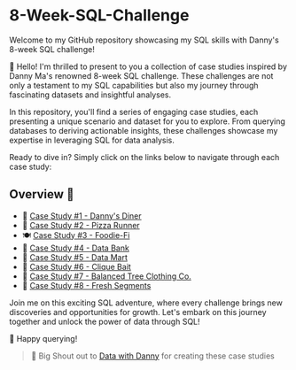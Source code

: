 # 8-Week-SQL-Challenge

Welcome to my GitHub repository showcasing my SQL skills with Danny's 8-week SQL challenge! 

👋 Hello! I'm thrilled to present to you a collection of case studies inspired by Danny Ma's renowned 8-week SQL challenge. 
These challenges are not only a testament to my SQL capabilities but also my journey through fascinating datasets and insightful analyses.

In this repository, you'll find a series of engaging case studies, each presenting a unique scenario and dataset for you to explore. 
From querying databases to deriving actionable insights, these challenges showcase my expertise in leveraging SQL for data analysis.

Ready to dive in? Simply click on the links below to navigate through each case study:

## Overview :bookmark:
- 🍲 [Case Study #1 - Danny's Diner](https://github.com/datatoolbelt/8-Week-SQL-Challenge/blob/7a569fb9b845955846acc07da121e88a5048872f/Case%20Study%20%231%20-%20Danny's%20Diner/solution.md) 
- 🍕 [Case Study #2 - Pizza Runner](https://github.com/datatoolbelt/8-Week-SQL-Challenge/blob/0488d9ab2b544ac445e00b8e20292e5201133112/Case%20Study%20%232%20-%20Pizza%20Runner%20/solution.md)
- 🍽️ [Case Study #3 - Foodie-Fi](link)  
- 🏦 [Case Study #4 - Data Bank](link)  
- 🛒 [Case Study #5 - Data Mart](link)  
- 🚨 [Case Study #6 - Clique Bait](link)  
- 👚 [Case Study #7 - Balanced Tree Clothing Co.](link)
- 🎏 [Case Study #8 - Fresh Segments](link)

Join me on this exciting SQL adventure, where every challenge brings new discoveries and opportunities for growth. Let's embark on this journey together and unlock the power of data through SQL!

:checkered_flag: Happy querying!





> 📢 Big Shout out to [Data with Danny](https://www.linkedin.com/company/datawithdanny/) for creating these case studies

